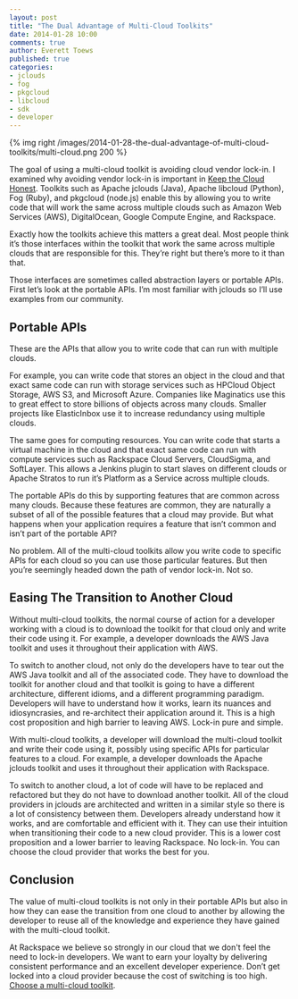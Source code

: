 ```yaml
---
layout: post
title: "The Dual Advantage of Multi-Cloud Toolkits"
date: 2014-01-28 10:00
comments: true
author: Everett Toews
published: true
categories:
- jclouds
- fog
- pkgcloud
- libcloud
- sdk
- developer
---
```

{% img right /images/2014-01-28-the-dual-advantage-of-multi-cloud-toolkits/multi-cloud.png 200 %}

The goal of using a multi-cloud toolkit is avoiding cloud vendor lock-in. I examined why avoiding vendor lock-in is important in [Keep the Cloud Honest](http://blog.phymata.com/2013/07/31/keep-the-cloud-honest/). Toolkits such as Apache jclouds (Java), Apache libcloud (Python), Fog (Ruby), and pkgcloud (node.js) enable this by allowing you to write code that will work the same across multiple clouds such as Amazon Web Services (AWS), DigitalOcean, Google Compute Engine, and Rackspace.

Exactly how the toolkits achieve this matters a great deal. Most people think it’s those interfaces within the toolkit that work the same across multiple clouds that are responsible for this. They’re right but there’s more to it than that.

Those interfaces are sometimes called abstraction layers or portable APIs. First let’s look at the portable APIs. I’m most familiar with jclouds so I’ll use examples from our community.

<!--more-->

## Portable APIs

These are the APIs that allow you to write code that can run with multiple clouds.

For example, you can write code that stores an object in the cloud and that exact same code can run with storage services such as HPCloud Object Storage, AWS S3, and Microsoft Azure. Companies like Maginatics use this to great effect to store billions of objects across many clouds. Smaller projects like ElasticInbox use it to increase redundancy using multiple clouds.

The same goes for computing resources. You can write code that starts a virtual machine in the cloud and that exact same code can run with compute services such as Rackspace Cloud Servers, CloudSigma, and SoftLayer. This allows a Jenkins plugin to start slaves on different clouds or Apache Stratos to run it’s Platform as a Service across multiple clouds.

The portable APIs do this by supporting features that are common across many clouds. Because these features are common, they are naturally a subset of all of the possible features that a cloud may provide. But what happens when your application requires a feature that isn’t common and isn’t part of the portable API?

No problem. All of the multi-cloud toolkits allow you write code to specific APIs for each cloud so you can use those particular features. But then you’re seemingly headed down the path of vendor lock-in. Not so.

## Easing The Transition to Another Cloud

Without multi-cloud toolkits, the normal course of action for a developer working with a cloud is to download the toolkit for that cloud only and write their code using it. For example, a developer downloads the AWS Java toolkit and uses it throughout their application with AWS.

To switch to another cloud, not only do the developers have to tear out the AWS Java toolkit and all of the associated code. They have to download the toolkit for another cloud and that toolkit is going to have a different architecture, different idioms, and a different programming paradigm. Developers will have to understand how it works, learn its nuances and idiosyncrasies, and re-architect their application around it. This is a high cost proposition and high barrier to leaving AWS. Lock-in pure and simple.

With multi-cloud toolkits, a developer will download the multi-cloud toolkit and write their code using it, possibly using specific APIs for particular features to a cloud. For example, a developer downloads the Apache jclouds toolkit and uses it throughout their application with Rackspace.

To switch to another cloud, a lot of code will have to be replaced and refactored but they do not have to download another toolkit. All of the cloud providers in jclouds are architected and written in a similar style so there is a lot of consistency between them. Developers already understand how it works, and are comfortable and efficient with it. They can use their intuition when transitioning their code to a new cloud provider. This is a lower cost proposition and a lower barrier to leaving Rackspace. No lock-in. You can choose the cloud provider that works the best for you.

## Conclusion

The value of multi-cloud toolkits is not only in their portable APIs but also in how they can ease the transition from one cloud to another by allowing the developer to reuse all of the knowledge and experience they have gained with the multi-cloud toolkit.

At Rackspace we believe so strongly in our cloud that we don't feel the need to lock-in developers. We want to earn your loyalty by delivering consistent performance and an excellent developer experience. Don’t get locked into a cloud provider because the cost of switching is too high. [Choose a multi-cloud toolkit](http://developer.rackspace.com/).
